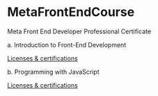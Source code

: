 # MetaFrontEndCourse
Meta Front End Developer Professional Certificate

a. Introduction to Front-End Development

[Licenses & certifications](https://coursera.org/share/f2736ef4a4ec105b82438fd02fd252b7)

b. Programming with JavaScript

[Licenses & certifications](https://coursera.org/share/0376663ee92fce364977199394eda1ea)
